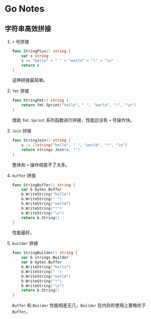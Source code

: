 # Go Notes

## 字符串高效拼接

1. `+` 号拼接

   ```go
   func StringPlus() string {
       var s string
       s += "hello" + " " + "world" + "!" + "\n"
       return s
   }
   ```

   这种拼接最简单。

2. `fmt` 拼接

   ```go
   func StringFmt() string {
       return fmt.Sprint("hello", " ", "world", "!", "\n")
   }
   ```

   借助 `fmt.Sprint` 系列函数进行拼接，性能远没有 `+` 号操作快。

3. `Join` 拼接

   ```go
   func StringJoin() string {
       s := []string{"hello", " ", "world", "!", "\n"}
       return strings.Join(s, "")
   }
   ```

   整体和 `+` 操作相差不了太多。

4. `buffer` 拼接

   ```go
   func StringBuffer() string {
       var b bytes.Buffer
       b.WriteString("hello")
       b.WriteString(" ")
       b.WriteString("world")
       b.WriteString("!")
       b.WriteString("\n")
       return b.String()
   }
   ```

   性能最好。

5. `builder` 拼接

   ```go
   func StringBuilder() string {
       var b strings.Builder
       var b bytes.Buffer
       b.WriteString("hello")
       b.WriteString(" ")
       b.WriteString("world")
       b.WriteString("!")
       b.WriteString("\n")
       return b.String()
   }
   ```

   `Buffer` 和 `Builder` 性能相差无几，`Builder` 在内存的使用上要略优于 `Buffer`。

